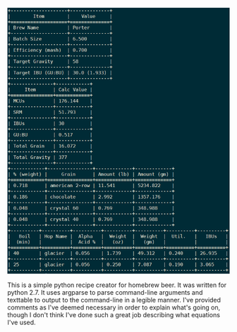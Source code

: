 ![A CLI homebrew beer recipe creator](./recipator_screenshot.png)

This is a simple python recipe creator for homebrew beer. It was written  for
python 2.7. It uses argparse to parse command-line arguments and texttable to
output to the command-line in a legible manner. I've provided comments as I've
deemed necessary in order to explain what's going on, though I don't think I've
done such a great job describing what equations I've used.
